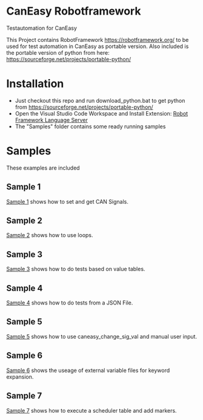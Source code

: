 # CanEasy Robotframework

Testautomation for CanEasy

This Project contains RobotFramework https://robotframework.org/ 
to be used for test automation in CanEasy as portable version. Also included is the
portable version of python from here: https://sourceforge.net/projects/portable-python/

# Installation
  * Just checkout this repo and run download_python.bat to get python from https://sourceforge.net/projects/portable-python/
  * Open the Visual Studio Code Workspace and Install Extension: [Robot Framework Language Server]( https://marketplace.visualstudio.com/items?itemName=robocorp.robotframework-lsp)
  * The "Samples" folder contains some ready running samples

# Samples
These examples are included

## Sample 1
[Sample 1](CanEasySamples/Sample1) shows how to set and get CAN Signals.

## Sample 2
[Sample 2](CanEasySamples/Sample2) shows how to use loops.

## Sample 3
[Sample 3](CanEasySamples/Sample3) shows how to do tests based on value tables.

## Sample 4
[Sample 4](CanEasySamples/Sample4) shows how to do tests from a JSON File.

## Sample 5
[Sample 5](CanEasySamples/Sample5) shows how to use caneasy_change_sig_val and manual user input.

## Sample 6
[Sample 6](CanEasySamples/Sample6) shows the useage of external variable files for keyword expansion.

## Sample 7
[Sample 7](CanEasySamples/Sample7) shows how to execute a scheduler table and add markers.
